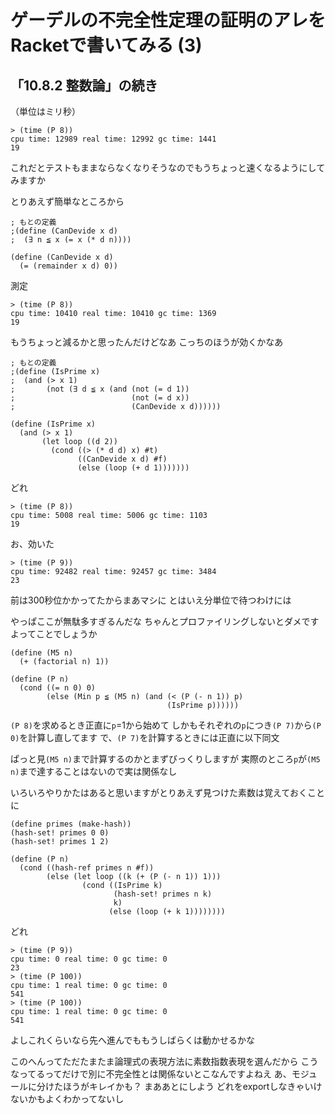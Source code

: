 # ゲーデルの不完全性定理の証明のアレをRacketで書いてみる (3)

## 「10.8.2 整数論」の続き

（単位はミリ秒）

```
> (time (P 8))
cpu time: 12989 real time: 12992 gc time: 1441
19
```


これだとテストもままならなくなりそうなのでもうちょっと速くなるようにしてみますか

とりあえず簡単なところから

```
; もとの定義
;(define (CanDevide x d)
;  (∃ n ≦ x (= x (* d n))))

(define (CanDevide x d)
  (= (remainder x d) 0))
```

測定

```
> (time (P 8))
cpu time: 10410 real time: 10410 gc time: 1369
19
```

もうちょっと減るかと思ったんだけどなあ
こっちのほうが効くかなあ

```
; もとの定義
;(define (IsPrime x)
;  (and (> x 1)
;       (not (∃ d ≦ x (and (not (= d 1))
;                          (not (= d x))
;                          (CanDevide x d))))))

(define (IsPrime x)
  (and (> x 1)
       (let loop ((d 2))
         (cond ((> (* d d) x) #t)
               ((CanDevide x d) #f)
               (else (loop (+ d 1)))))))
```

どれ

```
> (time (P 8))
cpu time: 5008 real time: 5006 gc time: 1103
19
```

お、効いた

```
> (time (P 9))
cpu time: 92482 real time: 92457 gc time: 3484
23
```

前は300秒位かかってたからまあマシに
とはいえ分単位で待つわけには

やっぱここが無駄多すぎるんだな
ちゃんとプロファイリングしないとダメですよってことでしょうか

```
(define (M5 n)
  (+ (factorial n) 1))

(define (P n)
  (cond ((= n 0) 0)
        (else (Min p ≦ (M5 n) (and (< (P (- n 1)) p)
                                   (IsPrime p))))))
```

`(P 8)`を求めるとき正直に`p`=1から始めて
しかもそれぞれの`p`につき`(P 7)`から`(P 0)`を計算し直してます
で、`(P 7)`を計算するときには正直に以下同文

ぱっと見`(M5 n)`まで計算するのかとまずびっくりしますが
実際のところ`p`が`(M5 n)`まで達することはないので実は関係なし

いろいろやりかたはあると思いますがとりあえず見つけた素数は覚えておくことに

```
(define primes (make-hash))
(hash-set! primes 0 0)
(hash-set! primes 1 2)

(define (P n)
  (cond ((hash-ref primes n #f))
        (else (let loop ((k (+ (P (- n 1)) 1)))
                (cond ((IsPrime k)
                       (hash-set! primes n k)
                       k)
                      (else (loop (+ k 1))))))))
```

どれ

```
> (time (P 9))
cpu time: 0 real time: 0 gc time: 0
23
> (time (P 100))
cpu time: 1 real time: 0 gc time: 0
541
> (time (P 100))
cpu time: 1 real time: 0 gc time: 0
541
```

よしこれくらいなら先へ進んでももうしばらくは動かせるかな

このへんってただたまたま論理式の表現方法に素数指数表現を選んだから
こうなってるってだけで別に不完全性とは関係ないとこなんですよねえ
あ、モジュールに分けたほうがキレイかも？
まああとにしよう
どれをexportしなきゃいけないかもよくわかってないし